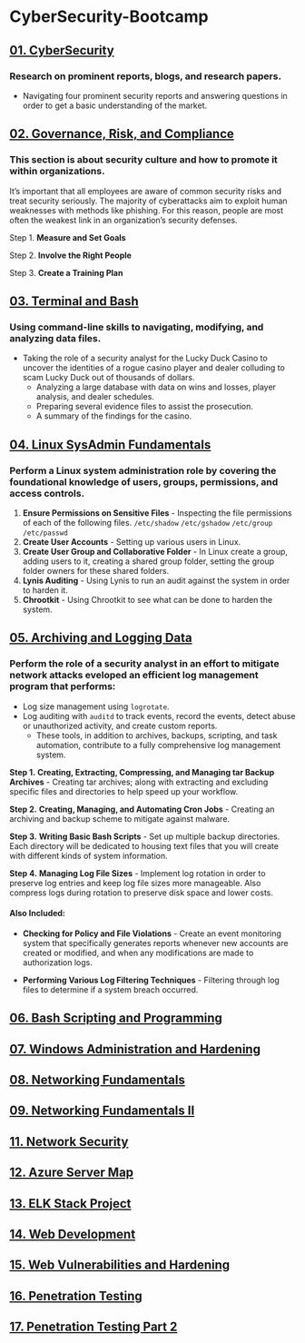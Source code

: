 # CyberSecurity-Bootcamp

## [01. CyberSecurity](https://github.com/dsteves28/CyberSecurity-Bootcamp/tree/main/01.%20CyberSecurity)

### Research on prominent reports, blogs, and research papers.
- Navigating four prominent security reports and answering questions in order to get a basic understanding of the market.

## [02. Governance, Risk, and Compliance](https://github.com/dsteves28/CyberSecurity-Bootcamp/tree/main/02.%20Governance%2C%20Risk%2C%20and%20Compliance)

### This section is about security culture and how to promote it within organizations. 
It’s important that all employees are aware of common security risks and treat security seriously. The majority of cyberattacks aim to exploit human weaknesses with methods like phishing.
For this reason, people are most often the weakest link in an organization’s security defenses.

Step 1. **Measure and Set Goals**

Step 2. **Involve the Right People**

Step 3. **Create a Training Plan** 

## [03. Terminal and Bash](https://github.com/dsteves28/CyberSecurity-Bootcamp/tree/main/03.%20Terminal%20and%20Bash)

### Using command-line skills to navigating, modifying, and analyzing data files.
- Taking the role of a security analyst for the Lucky Duck Casino to uncover the identities of a rogue casino player and dealer colluding to scam Lucky Duck out of thousands of dollars.
  - Analyzing a large database with data on wins and losses, player analysis, and dealer schedules.
  - Preparing several evidence files to assist the prosecution.
  - A summary of the findings for the casino.

## [04. Linux SysAdmin Fundamentals](https://github.com/dsteves28/CyberSecurity-Bootcamp/tree/main/04.%20Linux%20SysAdmin%20Fundamentals)

### Perform a Linux system administration role by covering the foundational knowledge of users, groups, permissions, and access controls.
1. **Ensure Permissions on Sensitive Files** - Inspecting the file permissions of each of the following files. `/etc/shadow` `/etc/gshadow` `/etc/group` `/etc/passwd`
2. **Create User Accounts** - Setting up various users in Linux.
3. **Create User Group and Collaborative Folder** - In Linux create a group, adding users to it, creating a shared group folder, setting the group folder owners for these shared folders.
4. **Lynis Auditing** - Using Lynis to run an audit against the system in order to harden it.
5. **Chrootkit** - Using Chrootkit to see what can be done to harden the system.

## [05. Archiving and Logging Data](https://github.com/dsteves28/CyberSecurity-Bootcamp/tree/main/05.%20Archiving%20and%20Logging%20Data)

### Perform the role of a security analyst in an effort to mitigate network attacks eveloped an efficient log management program that performs:
- Log size management using `logrotate`.
- Log auditing with `auditd` to track events, record the events, detect abuse or unauthorized activity, and create custom reports.      
  - These tools, in addition to archives, backups, scripting, and task automation, contribute to a fully comprehensive log management system.

**Step 1.** **Creating, Extracting, Compressing, and Managing tar Backup Archives** - Creating tar archives; along with extracting and excluding specific files and directories to help speed up your workflow.

**Step 2.** **Creating, Managing, and Automating Cron Jobs** - Creating an archiving and backup scheme to mitigate against malware.

**Step 3.** **Writing Basic Bash Scripts** - Set up multiple backup directories. Each directory will be dedicated to housing text files that you will create with different kinds of system information.

**Step 4.** **Managing Log File Sizes** - Implement log rotation in order to preserve log entries and keep log file sizes more manageable. Also compress logs during rotation to preserve disk space and lower costs.

#### Also Included:
- **Checking for Policy and File Violations** - Create an event monitoring system that specifically generates reports whenever new accounts are created or modified, and when any modifications are made to authorization logs.

- **Performing Various Log Filtering Techniques** - Filtering through log files to determine if a system breach occurred.

## [06. Bash Scripting and Programming](https://github.com/dsteves28/CyberSecurity-Bootcamp/tree/main/06.%20Bash%20Scripting%20and%20Programming)

## [07. Windows Administration and Hardening](https://github.com/dsteves28/CyberSecurity-Bootcamp/tree/main/07.%20Windows%20Administration%20and%20Hardening)

## [08. Networking Fundamentals](https://github.com/dsteves28/CyberSecurity-Bootcamp/tree/main/08.%20Networking%20Fundamentals)

## [09. Networking Fundamentals II](https://github.com/dsteves28/CyberSecurity-Bootcamp/tree/main/09.%20Networking%20Fundamentals%20II)

## [11. Network Security](https://github.com/dsteves28/CyberSecurity-Bootcamp/tree/main/11.%20Network%20Security)

## [12. Azure Server Map](https://github.com/dsteves28/CyberSecurity-Bootcamp/tree/main/12.%20Network%20Map)

## [13. ELK Stack Project](https://github.com/dsteves28/CyberSecurity-Bootcamp/tree/main/13.%20Elk%20Stack%20Project)

## [14. Web Development](https://github.com/dsteves28/CyberSecurity-Bootcamp/tree/main/14.%20Web%20Development)

## [15. Web Vulnerabilities and Hardening](https://github.com/dsteves28/CyberSecurity-Bootcamp/tree/main/15.%20Web%20Vulnerabilities%20and%20Hardening)

## [16. Penetration Testing](https://github.com/dsteves28/CyberSecurity-Bootcamp/tree/main/16.%20Penetration%20Testing)

## [17. Penetration Testing Part 2](https://github.com/dsteves28/CyberSecurity-Bootcamp/tree/main/17.%20Penetration%20Testing%202)
